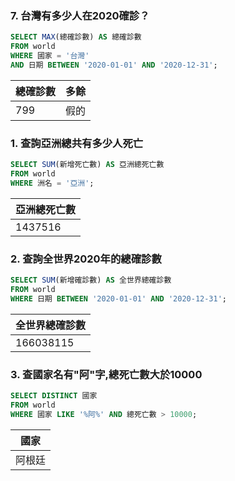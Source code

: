 ### 7. 台灣有多少人在2020確診？

```sql
SELECT MAX(總確診數) AS 總確診數
FROM world
WHERE 國家 = '台灣'
AND 日期 BETWEEN '2020-01-01' AND '2020-12-31';
```

| 總確診數 | 多餘 |
| --- | --- |
| 799 | 假的 |

### 1. 查詢亞洲總共有多少人死亡

```sql
SELECT SUM(新增死亡數) AS 亞洲總死亡數
FROM world
WHERE 洲名 = '亞洲';
```

| 亞洲總死亡數 |
| --- |
| 1437516 |


### 2. 查詢全世界2020年的總確診數

```sql
SELECT SUM(新增確診數) AS 全世界總確診數
FROM world
WHERE 日期 BETWEEN '2020-01-01' AND '2020-12-31';
```

| 全世界總確診數 |
| --- |
| 166038115 |

### 3. 查國家名有"阿"字,總死亡數大於10000

```sql
SELECT DISTINCT 國家
FROM world
WHERE 國家 LIKE '%阿%' AND 總死亡數 > 10000;
```

| 國家 |
| --- |
| 阿根廷 |
